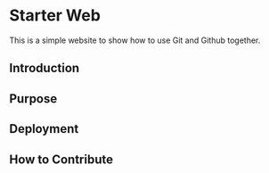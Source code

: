 # Starter Web

This is a simple website to show how to use Git and Github together.

## Introduction

## Purpose

## Deployment 

## How to Contribute